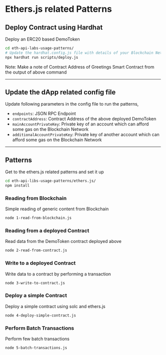 # Ethers.js related Patterns

## Deploy Contract using Hardhat
Deploy an ERC20 based DemoToken
```sh
cd eth-api-labs-usage-patterns/
# Update the hardhat.config.js file with details of your Blockchain Network
npx hardhat run scripts/deploy.js
```
Note: Make a note of Contract Address of Greetings Smart Contract from the output of above command

---

## Update the dApp related config file
Update following parameters in the config file to run the patterns,
- `endpoints`: JSON RPC Endpoint
- `contractAddress`: Contract Address of the above deployed DemoToken
- `mainAccountPrivateKey`: Private key of an account which can afford some gas on the Blockchain Network
- `additionalAccountPrivateKey`: Private key of another account which can afford some gas on the Blockchain Network

---

## Patterns
Get to the ethers.js related patterns and set it up
```sh
cd eth-api-libs-usage-patterns/ethers.js/
npm install
```

### Reading from Blockchain
Simple reading of generic content from Blockchain
```sh
node 1-read-from-blockchain.js
```

### Reading from a deployed Contract
Read data from the DemoToken contract deployed above
```sh
node 2-read-from-contract.js
```

### Write to a deployed Contract
Write data to a contract by performing a transaction
```sh
node 3-write-to-contract.js
```

### Deploy a simple Contract
Deploy a simple contract using solc and ethers.js
```sh
node 4-deploy-simple-contract.js
```

### Perform Batch Transactions
Perform few batch transactions
```sh
node 5-batch-transactions.js
```